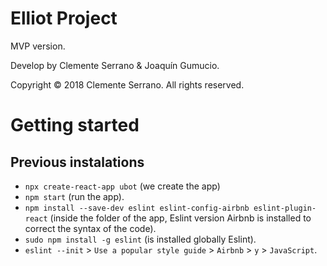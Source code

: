 # Elliot Project
MVP version.

Develop by Clemente Serrano & Joaquín Gumucio.

Copyright © 2018 Clemente Serrano. All rights reserved.

# Getting started

## Previous instalations

* `npx create-react-app ubot` (we create the app)
* `npm start` (run the app).
* `npm install --save-dev eslint eslint-config-airbnb eslint-plugin-react` (inside the folder of the app, Eslint version Airbnb is installed to correct the syntax of the code).
* `sudo npm install -g eslint` (is installed globally Eslint).
* `eslint --init` > `Use a popular style guide` > `Airbnb` > `y` > `JavaScript`.
